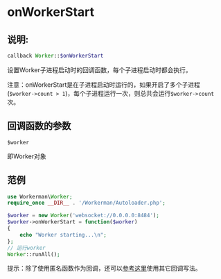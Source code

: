 # onWorkerStart
## 说明:
```php
callback Worker::$onWorkerStart
```

设置Worker子进程启动时的回调函数，每个子进程启动时都会执行。

注意：onWorkerStart是在子进程启动时运行的，如果开启了多个子进程(```$worker->count > 1```)，每个子进程运行一次，则总共会运行```$worker->count```次。


## 回调函数的参数

 ``` $worker ```

即Worker对象



## 范例


```php
use Workerman\Worker;
require_once __DIR__ . '/Workerman/Autoloader.php';

$worker = new Worker('websocket://0.0.0.0:8484');
$worker->onWorkerStart = function($worker)
{
    echo "Worker starting...\n";
};
// 运行worker
Worker::runAll();
```

提示：除了使用匿名函数作为回调，还可以[参考这里](/370558)使用其它回调写法。
